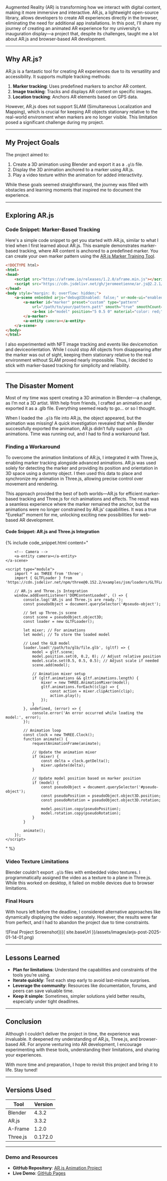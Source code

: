 Augmented Reality (AR) is transforming how we interact with digital content, making it more immersive and interactive. AR.js, a lightweight open-source library, allows developers to create AR experiences directly in the browser, eliminating the need for additional app installations. In this post, I’ll share my journey of creating an animated AR experience for my university’s inauguration display—a project that, despite its challenges, taught me a lot about AR.js and browser-based AR development.

---

## Why AR.js?

AR.js is a fantastic tool for creating AR experiences due to its versatility and accessibility. It supports multiple tracking methods:

1. **Marker tracking**: Uses predefined markers to anchor AR content.
2. **Image tracking**: Tracks and displays AR content on specific images.
3. **Location tracking**: Anchors AR elements based on GPS data.

However, AR.js does not support SLAM (Simultaneous Localization and Mapping), which is crucial for keeping AR objects stationary relative to the real-world environment when markers are no longer visible. This limitation posed a significant challenge during my project.

---

## My Project Goals

The project aimed to:
1. Create a 3D animation using Blender and export it as a `.glb` file.
2. Display the 3D animation anchored to a marker using AR.js.
3. Play a video texture within the animation for added interactivity.

While these goals seemed straightforward, the journey was filled with obstacles and learning moments that inspired me to document the experience.

---

## Exploring AR.js

### Code Snippet: Marker-Based Tracking
Here's a simple code snippet to get you started with AR.js, similar to what I tried when I first learned about AR.js. This example demonstrates marker-based tracking, where AR content is anchored to a predefined marker. You can create your own marker pattern using the [AR.js Marker Training Tool](https://jeromeetienne.github.io/AR.js/three.js/examples/marker-training/examples/generator.html).

```html
<!DOCTYPE html>
<html>
<head>
    <script src="https://aframe.io/releases/1.2.0/aframe.min.js"></script>
    <script src="https://cdn.jsdelivr.net/gh/jeromeetienne/ar.js@2.2.1/aframe/build/aframe-ar.min.js"></script>
</head>
<body style="margin: 0; overflow: hidden;">
    <a-scene embedded arjs="debugUIEnabled: false;" vr-mode-ui="enabled: false">
        <a-marker id="marker" preset="custom" type="pattern"
            url="/path/to/your/pattern.patt" smooth="true" smoothCount="10" smoothTolerance="0.01" smoothThreshold="2">
            <a-box id="model" position="5 0.5 0" material="color: red;" data-raycastable></a-box>
        </a-marker>
        <a-entity camera></a-entity>
    </a-scene>
</body>
</html>
```

I also experimented with NFT image tracking and events like devicemotion and deviceorientation. While I could stop AR objects from disappearing after the marker was out of sight, keeping them stationary relative to the real environment without SLAM proved nearly impossible. Thus, I decided to stick with marker-based tracking for simplicity and reliability.

---

## The Disaster Moment
Most of my time was spent creating a 3D animation in Blender—a challenge, as I’m not a 3D artist. With help from friends, I crafted an animation and exported it as a .glb file. Everything seemed ready to go... or so I thought.

When I loaded the `.glb` file into AR.js, the object appeared, but the animation was missing! A quick investigation revealed that while Blender successfully exported the animation, AR.js didn’t fully support `.glb` animations. Time was running out, and I had to find a workaround fast.

### Finding a Workaround

To overcome the animation limitations of AR.js, I integrated it with Three.js, enabling marker tracking alongside advanced animations. AR.js was used solely for detecting the marker and providing its position and orientation in 3D space using a dummy object. I then used this data to place and synchronize my animation in Three.js, allowing precise control over movement and rendering.

This approach provided the best of both worlds—AR.js for efficient marker-based tracking and Three.js for rich animations and effects. The result was a seamless experience where the marker remained the anchor, but the animations were no longer constrained by AR.js' capabilities. It was a true "Eureka!" moment for me, unlocking exciting new possibilities for web-based AR development.

#### Code Snippet: AR.js and Three.js Integration

{% include code_snippet.html content="
<!DOCTYPE html>
<html lang="en">

<head>
    <meta charset="UTF-8">
    <meta name="viewport" content="width=device-width, initial-scale=1.0">
    <title>AR.js with Three.js</title>
    <script src="https://aframe.io/releases/1.2.0/aframe.min.js"></script>
    <script src="https://cdn.jsdelivr.net/gh/AR-js-org/AR.js@3.3.2/aframe/build/aframe-ar.js"></script>
    <script type="importmap">
        {
          "imports": {
            "three": "https://cdn.jsdelivr.net/npm/three@latest/build/three.module.js"
          }
        }
    </script>
    <style>
        body {
            margin: 0;
            overflow: hidden;
        }
    </style>
</head>

<body>
    <!-- AR.js Scene -->
    <a-scene embedded arjs>
        <!-- Marker -->
        <a-marker id="marker" preset="custom" type="pattern" url="/assets/ar/pattern-Untitled.patt" smooth="true"
            smoothCount="0" smoothTolerance="0.0005" smoothThreshold="1.5" preload="true">
            <!-- Pseudo-object for positioning -->
            <a-entity id="pseudo-object" geometry="primitive: box; height: 0.1; width: 0.1; depth: 0.1"
                material="color: red" position="0 0.05 0"></a-entity>
        </a-marker>

        <!-- Camera -->
        <a-entity camera></a-entity>
    </a-scene>

    <script type="module">
        import * as THREE from 'three';
        import { GLTFLoader } from 'https://cdn.jsdelivr.net/npm/three@0.152.2/examples/jsm/loaders/GLTFLoader.js';

        // AR.js and Three.js Integration
        window.addEventListener('DOMContentLoaded', () => {
            console.log('AR.js and Three.js are ready.');
            const pseudoObject = document.querySelector('#pseudo-object');

            // Set up Three.js scene
            const scene = pseudoObject.object3D;
            const loader = new GLTFLoader();

            let mixer; // For animations
            let model; // To store the loaded model

            // Load the GLB model
            loader.load('/path/to/glb/file.glb', (gltf) => {
                model = gltf.scene;
                model.position.set(0, 0.2, 0); // Adjust relative position
                model.scale.set(0.5, 0.5, 0.5); // Adjust scale if needed
                scene.add(model);

                // Animation mixer setup
                if (gltf.animations && gltf.animations.length) {
                    mixer = new THREE.AnimationMixer(model);
                    gltf.animations.forEach((clip) => {
                        const action = mixer.clipAction(clip);
                        action.play();
                    });
                }
            }, undefined, (error) => {
                console.error('An error occurred while loading the model:', error);
            });

            // Animation loop
            const clock = new THREE.Clock();
            function animate() {
                requestAnimationFrame(animate);

                // Update the animation mixer
                if (mixer) {
                    const delta = clock.getDelta();
                    mixer.update(delta);
                }

                // Update model position based on marker position
                if (model) {
                    const pseudoObject = document.querySelector('#pseudo-object');
                    const pseudoPosition = pseudoObject.object3D.position;
                    const pseudoRotation = pseudoObject.object3D.rotation;

                    model.position.copy(pseudoPosition);
                    model.rotation.copy(pseudoRotation);
                }
            }

            animate();
        });
    </script>
</body>

</html>
" %}

### Video Texture Limitations

Blender couldn’t export `.glb` files with embedded video textures. I programmatically assigned the video as a texture to a plane in Three.js. While this worked on desktop, it failed on mobile devices due to browser limitations.

### Final Hours

With hours left before the deadline, I considered alternative approaches like dynamically displaying the video separately. However, the results were far from perfect, and I had to abandon the project due to time constraints.

![Final Project Screenshot]({{ site.baseUrl }}/assets/images/arjs-post-2025-01-14-01.png)

---

## Lessons Learned

- **Plan for limitations**: Understand the capabilities and constraints of the tools you’re using.
- **Iterate quickly**: Test each step early to avoid last-minute surprises.
- **Leverage the community**: Resources like documentation, forums, and peers can save valuable time.
- **Keep it simple**: Sometimes, simpler solutions yield better results, especially under tight deadlines.


---

## Conclusion

Although I couldn’t deliver the project in time, the experience was invaluable. It deepened my understanding of AR.js, Three.js, and browser-based AR. For anyone venturing into AR development, I encourage experimenting with these tools, understanding their limitations, and sharing your experiences.

With more time and preparation, I hope to revisit this project and bring it to life. Stay tuned!

---

## Versions Used

| Tool      | Version |
|-----------|---------|
| Blender   | 4.3.2   |
| AR.js     | 3.3.2   |
| A-Frame   | 1.2.0   |
| Three.js  | 0.172.0 |

---

### Demo and Resources

- **GitHub Repository**: [AR.js Animation Project](https://github.com/TharakaUJ/AR-inogaration)
- **Live Demo**: [GitHub Pages](https://tharakauj.github.io/AR-inogaration/)

